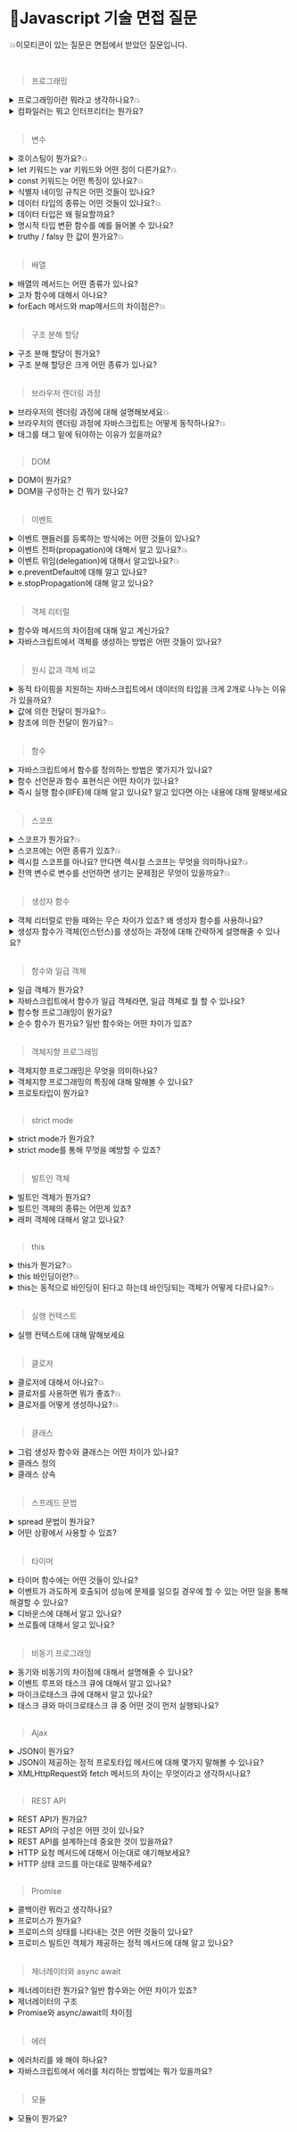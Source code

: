 # 🙋‍Javascript 기술 면접 질문

💥이모티콘이 있는 질문은 면접에서 받았던 질문입니다.

<br>

> 프로그래밍

<details>
<summary>프로그래밍이란 뭐라고 생각하나요?💥</summary>
<div markdown="1">
프로그래밍이란 구현하고자 하는 요구사항을 컴퓨터가 이해할 수 있도록 정확하고 상세하게 요구를 설명하는 작업입니다.
</div>
</details>

<details>
<summary>컴파일러는 뭐고 인터프리터는 뭔가요?</summary>
<div markdown="1">
컴파일러와 인터프리터는 작성한 코드를 기계어로 번역해주는 번역기 입니다. 컴파일러는 프로그램 전체를 스캔하여 번역해주는 방식이며, 실행파일이 생성됩니다. Java, C 등이 이 방식을 사용합니다. 컴파일 하기 전 스캔단계에서 오류를 캐치할 수 있는 특징이 있습니다.
인터프리터는 프로그램 실행 시 한줄 씩 번역하는 방식으로 JS, Python 등이 있습니다. 프로그램을 실행해야만 오류를 잡아낼 수 있는 특징이 있습니다.
</div>
</details>

<br>

> 변수

<details>
<summary>호이스팅이 뭔가요?💥</summary>
<div markdown="1">
자바스크립트 엔진은 소스코드를 순차적으로 실행하기에 앞서 선언문(변수 선언문, 함수 선언문 등)을 먼저 실행합니다. 변수 선언이 소스코드의 어디에 위치하는지와 상관없이 어디서든지 변수를 참조할 수 있습니다. 이처럼 변수 선언문이 코드의 선두에 끌어 올려진 것처럼 동작하는 자바스크립트 고유의 특징을 변수 호이스팅이라고 합니다.    
</div>
</details>

<details>
<summary>let 키워드는 var 키워드와 어떤 점이 다른가요?💥</summary>
<div markdown="1">
1. let은 블록스코프를 가지고 있고 var키워드는 함수스코프를 가지고 있습니다. <br/>
2. let은 재할당만 가능하지만 var는 재선언, 재할당이 모두 가능합니다.<br/>
3. var는 선언과 동시에 undefined로 초기화가 되지만 let은 선언과 초기화가 분리되어 초기화가 되기전에 변수를 호출하면 ReferenceError가 발생합니다.<br>
4. let은 변수 호이스팅이 일어나지 않는 것 처럼 동작합니다.<br/>
5. let은 전역 객체로 접근할 수 없습니다.<br/>
<b>[추가 TDZ]</b> <br/>
"let" 및 "const" 키워드로 선언된 변수는 TDZ(Temporary Dead Zone)에 영향을 받습니다. TDZ는 변수가 선언되었지만 초기화되기 전까지 액세스할 수 없는 구간을 의미합니다. 따라서 선언 이전에 "let" 또는 "const" 변수를 사용하면 ReferenceError가 발생합니다. 이와는 달리 "var" 키워드로 선언된 변수나 함수 선언은 TDZ에 영향을 받지 않으므로, 선언 이전에도 참조할 수 있습니다.
</div>
</details>

<details>
<summary>const 키워드는 어떤 특징이 있나요?💥</summary>
<div markdown="1">
1. 선언과 초기화<br>
const 키워드로 선언한 변수는 선언과 동시에 초기화가 이루어져야 합니다.<br><br>
2. 재할당 금지<br>
var 또는 let 키워드로 선언한 변수는 재할당이 자유로우나 const 키워드로 선언한 변수는 재할당이 안됩니다.<br><br>
3. 상수(변하지 않는 변수)<br>
const로 선언한 변수에 원시 값을 할당한 경우 변수 값을 변경할 수 없습니다.<br>
원시 값은 변경 불가능한 값이기 때문입니다. 이러한 특징을 사용하여 상수로 표현합니다.<br>
</div>
</details>

<details>
<summary>식별자 네이밍 규칙은 어떤 것들이 있나요?</summary>
<div markdown="1">
별자는 특수문자를 제외한 문자, 숫자, 언더스코어(_), 달러 기호($)를 포함할 수 있습니다. <br/>
단 식별자는 특수문자를 제외한 문자, 언더스코어(_), 달러 기호로 시작해야 하며, 숫자로 시작하는 것은 허용하지 않습니다.
</div>
</details>

<details>
<summary>데이터 타입의 종류는 어떤 것들이 있나요?💥</summary>
<div markdown="1">
원시 타입과 객체 타입이 있습니다. 원시 타입으로는 string(문자), Boolean(참과 거짓), number(숫자), null(의도적으로 값이 없음), undefined(값이 할당되지 않음), symbol(유일무이한 값), BigInt(아주 큰 정수)가 있습니다. 원시 타입을 제외한 모든 것은 다 객체 타입입니다. 배열, 함수, 객체가 있습니다. 이러한 데이터 타입은 자바스크립트에서 사용되며, 각각 다른 특징과 용도로 쓰이고 있습니다. 원시 타입은 값에 의한 전달로 동작하고, 객체 타입은 참조에 의한 전달로 동작합니다.
</div>
</details>

<details>
<summary>데이터 타입은 왜 필요할까요?</summary>
<div markdown="1">
1. 값을 저장할때 확보해야하는 메모리 공간의 크기를 결정하기 위해 필요합니다.<br>
2. 값을 참조할 때 읽어들여야 하는 메모리 공간의 크기를 결정하기 위해 필요합니다.<br>
3. 메모리에서 읽어들인 2진수를 어떻게 해석해야 할지 결정하기 위해 필요합니다.<br>
  <br>
  <details>
  <summary>보충 설명</summary>
<div markdown="1">
1.값을 저장할때 확보해야 하는 메모리 공간의 크기를 결정하기 위해 필요합니다. <br>
a라는 이름으로 공간을 만들었습니다. a공간에 2진수 형태로 데이터를 저장합니다.
이 과정에서 우리가 직접 얼마의 메모리 공간을 확보해야하는지 명시해주지 않아도 됩니다.
자바스크립트 엔진은 데이터 타입에 따라 알맞은 크기의 메모리 공간을 확보해주기 때문입니다.<br>
<br>
2.값을 참조할때 읽어들여야 하는 메모리 공간의 크기를 결정하기 위해 필요합니다.<br>
a변수를 통해 50이라는 값이 저장되어 있는 메모리 공간을 찾아갈 수 있습니다. 이때 값을
참조하기 위해서는 한번에 읽어들여할 메모리 크기를 알아야 합니다. a변수의 경우, 저장되어 있는 값이
숫자타입이므로 8바이트 단위로 읽지 않으면 원하는 값을 얻어낼 수 없습니다.
그렇다면 컴퓨터는 어떻게 한 번에 읽어들일 메모리의 크기를 알아낼 수 있을까요?
자바스크립트 엔진은 a 변수에 숫자타입의 값이 할당되어있기 때문에 a변수를 숫자타입으로 인식합니다.
숫자 타입은 8바이트 단위로 저장되므로 a변수를 참조하면 8바이트 단위로 메모리를 읽어들여 값을 얻어낼수 있습니다.
이처럼 어떤 데이터를 참조하는 과정에서 얼마의 메모리 공간을 읽어 들일지 알기 위해 데이터타입이 필요합니다.
<br>
  <br>
3.메모리에서 읽어들인 2진수를 어떻게 해석해야 할지 결정하기 위해 필요합니다.<br>
a변수 값을 사용할려고 가져왔더니 2진수 형태로 저장되어 있습니다.
이는 숫자일수도 있고 문자일수도 있습니다. 이때 2진수를 어떻게 해석할지 결정하는 방법으로
데이터 타입이 쓰입니다.</div>
  </details>
  
</div>
</details>

<details>
<summary>명시적 타입 변환 함수를 예를 들어볼 수 있나요?</summary>
<div markdown="1">
String, toString을 사용하여 문자열이 아닌 값을 문자열로 바꾸는 방법,  Number, parseInt를 사용해 숫자 타입으로 바꾸는 방법,  Boolen 메서드를 사용해서 불리언 타입으로 바꾸는 방법이 있습니다.
</div>
</details>

<details>
<summary>truthy / falsy 한 값이 뭔가요?💥</summary>
<div markdown="1">
turthy 값은 참으로 평가되는 값으로 true, 빈배열, 빈객체, 1 등이 있으며, falsy 값은 거짓으로 평가되는 값으로 false, undefined, null, 0, -0이 있습니다.
</div>
</details>

<br>

> 배열

<details>
<summary>배열의 메서드는 어떤 종류가 있나요?</summary>
<div markdown="1">
원본 배열을 직접 변경하는 push, pop, unshift, shift, splice, join, reverse, fill 등의 메소드와 새로운 배열을 생성하는 concat, slice, map, filter 등의 메소드가 있습니다.
</div>
</details>

<details>
<summary>고차 함수에 대해서 아나요?</summary>
<div markdown="1">
고차함수란 함수를 인수로 전달받거나(콜백함수) 함수를 반환하는 함수를 말합니다. sort, forEach, map, filter, reduce, some, every, find 등이 해당합니다.
</div>
</details>

<details>
<summary>forEach 메서드와 map메서드의 차이점은?💥</summary>
<div markdown="1">
forEach 는 별도의 반환값이 없이 배열 원소를 처음부터 끝까지 순회하는 메서드이며, map은 새 배열을 반환한다는 점에 차이가 있습니다.
</div>
</details>

<br>

> 구조 분해 할당

<details>
<summary>구조 분해 할당이 뭔가요?</summary>
<div markdown="1">
이터러블 객체를 해체하여 개별 변수에 담을 수 있게하는 자바스크립트 표현식입니다. 배열 혹은 객체의 값을 편하게 꺼내 쓸 수 있으며, 대표적으로 props로 받은 값을 구조분해 할당하여 사용합니다.
</div>
</details>

<details>
<summary>구조 분해 할당은 크게 어떤 종류가 있나요?</summary>
<div markdown="1">
배열 구조분해 할당, 객체 구조분해 할당이 있습니다.<br/>

배열 구조분해 할당은 배열의 인덱스에 접근하지 않고도 변수에 값들을 분해하여 할당 할 수 있습니다. 배열안에 있는 변수의 인덱스와 일치하게 배열의 값들이 할당됩니다. <br/>

객체구조분해할당은 객체의 key와 이름이 동일한 변수에 key의 값을 할당합니다. props나 extends한 값들을 받아 사용할 때 객체구조분해하여 개별 변수로 사용합니다.<br/>

</div>
</details>

<br>

> 브라우저 렌더링 과정

<details>
<summary>브라우저의 렌더링 과정에 대해 설명해보세요💥</summary>
<div markdown="1">
0. 서버에 필요한 리소스를 요청합니다. 서버는 브라우저에게 필요한 HTML을 보내줍니다.<br>
1. HTML 파일을 받은 브라우저는 파싱하며 DOM트리를 생성합니다.<br>
2. HTML을 읽는 중 CSS 요청이 발생하면 CSS 파일을 받아와 CSSOM 트리를 생성합니다.<br>
3. JavaScript 코드를 만나면 HTML 파싱을 중단하고 제어권한을 JavaScript 엔진에게 넘깁니다. JavaScript 코드를 파싱하고 실행합니다.<br>
4. DOM 트리와 CSSOM 트리를 결합하여 렌더 트리(Render Tree)를 생성합니다. 렌더 트리는 화면에 실제로 표시될 요소들로 구성됩니다.<br>
5. 렌더 트리의 각 노드에 대해 위치와 크기를 계산하는 레이아웃(Layout) 단계가 발생합니다.<br>
6. 레이아웃 단계에서 계산된 위치와 크기를 실제 픽셀로 변환하여 화면에 출력합니다. 이를 페인트(Paint)라고 합니다.<br>
7. Composition 단계에서는 레이아웃과 페인트를 수행하지 않고 레이어의 합성만 실행합니다. 이 단계에서는 transform, opacity와 같은 요소들이 처리됩니다.이러한 과정을 통해 HTML, CSS, JavaScript를 조합하여 브라우저에서 웹 페이지를 렌더링하고 화면에 표시됩니다.<br>
<br>
***리플로우와 리페인트가 무엇인가요? <br>
HTML의 레이아웃이 변경될 경우 레이아웃 단계에서 렌더트리가 재생성되어 리플로우가 실행됩니다.
레이아웃과 관련없는 스타일이 변경될 경우에는 체인트 단계가 다시 실행되어 리페인트가 실행됩니다.
</div>
</details>

<details>
<summary>브라우저의 렌더링 과정에 자바스크립트는 어떻게 동작하나요?💥</summary>
<div markdown="1">
1. HTML 파싱과정 중 자바스크립트 코드를 만나면 파싱을 중단하고 자바스크립트 엔진에 제어권한을 넘깁니다. <br/>
2. 자바스크립트 엔진은 자바스크립트 코드를 파싱하고 실행합니다. 이때, 자바스크립트 코드에는 동기적으로 실행되는 코드와
비동기적으로 실행되는 코드가 있을 수 있습니다.<br/>
3.동기적으로 실행되는 코드는 자바스크립트엔진이 차례대로 실행하며 결과가 바로 반영됩니다.<br/>
4.비동기적으로 실행되는 코드는 자바스크립트 엔진에 의해 백그라운드에서 실행됩니다. 이는 보통 네트워크 요청, 파일 로딩,
타이머 등이 해당됩니다.<br/> 
5. 비동기적으로 실행되는 코드가 완료되면, 이벤트 큐에 해당 작업에 대한 콜백이 등록됩니다.<br/>
6. 이벤트 큐에서 대기하고 있는 콜백은 렌더링 엔진이 다른 작업이 없을 때 실행됩니다.<br/>
7. 콜백이 실행되면 자바스크립트 엔진은 필요한 경우 돔을 변경하거나 스타일을 수정하는 등의 작업을 수행합니다.<br/> 
8. 이러한 변경 사항은 다음 렌더링 주기에서 반영되어 화면에 업데이트 됩니다. <br/>
</div>
</details>

<details>
<summary>
<script></script> 태그를 <body></body> 태그 밑에 둬야하는 이유가 있을까요? </summary>
<div markdown="1">
HTML 파서는 script 태그를 만나면 파싱을 멈추고 스크립트 파일을 읽기 때문에 HTML 코드 중간에 script 태그가 있으면 무거운 JavaScript 코드를 불러오고 실행하느라 DOM 생성이 지연됩니다.
DOM 생성이 지연되면 브라우저 렌더링에 방해가 되므로 미완성 화면이 오래 유지될 수 있습니다.
따라서 script 태그는 HTML 코드를 모두 작성 후 body 태그 닫기 직전에 작성하는 것이 좋습니다.
</div>
</details>

<br>

> DOM

<details>
<summary>DOM이 뭔가요?</summary>
<div markdown="1">
DOM은 HTML문서의 계층적 구조와 정보를 표현하며 이를 제어할 수 있는 API, 즉 프로퍼티와 메서드를 제공하는 트리 자료구조입니다.
</div>
</details>

<details>
<summary>DOM을 구성하는 건 뭐가 있나요? </summary>
<div markdown="1">
HTML 요소는 렌더링 엔진에 의해 파싱되어, DOM을 구성하는 요소 노드 객체로 변환됩니다. 이때 HTML 요소 어트리뷰트는 어트리뷰트 노드로, HTML 요소의 텍스트 콘텐츠는 텍스트 노드로 변환됩니다.
(문서 노드, 요소 노드, 어트리뷰트 노드, 텍스트 노드 등)
</div>
</details>

<br>

> 이벤트

<details>
<summary>이벤트 핸들러를 등록하는 방식에는 어떤 것들이 있나요?</summary>
<div markdown="1">
이벤트 헨들러를 등록하는 방식은 3가지가 있습니다.  html 태그의 속성(어트리뷰트)에 바로 표시하는 이벤트 핸들러 어트리뷰트 방식, JavaScript로 해당 DOM 객체의 이벤트(onclick) 프로퍼티에 등록하는 이벤트 핸들러 프로퍼티 방식, <br/>
element.addEventListener('event', handler) 로 이벤트를 등록하는 addEventListener 메서드 방식이 있습니다.
</div>
</details>

<details>
<summary>이벤트 전파(propagation)에 대해서 알고 있나요?💥</summary>
<div markdown="1">
DOM 트리 상에 존재하는 모든 DOM 요소 노드에서 발생한 이벤트는 DOM 트리를 통해 전파됩니다.
이벤트가 전파되는 방향에 따라 3단계로 구분합니다.
캡처링 단계는 상위 요소에서 하위 요소 방향으로 전파되는 것,
타깃 단계는 이벤트가 이벤트 타깃에 도달하는 것,
버블링 단계는 하위 요소에 상위 요소 방향으로 전파되는 것입니다.
</div>
</details>

<details>
<summary>이벤트 위임(delegation)에 대해서 알고있나요?💥</summary>
<div markdown="1">
여러 개의 이벤트 리스너를 등록하지 않고 상위 요소에 하나의 이벤트 리스너만 등록하는 것을 이벤트 위임이라고 합니다. 여러개의 자식 엘리먼트 이벤트 관리하기,  동적 엘리먼트에 대한 이벤트 관리하기일 때 사용할 수 있습니다.
 <br> <br>
  <details>
  <summary>보충 설명</summary>

```jsx
이벤트위임을 사용하기 전
<ul>
  <li>1</li>
  <li>2</li>
  <li>3</li>
  <li>4</li>
  <li>5</li>
  <li>6</li>
</ul>

<script>
      const li = document.querySelectorAll("li");
      li.forEach((li) => {
        li.addEventListener("click", () => {
          li.classList.add("selected");
        });
      });
</script>
```

요소에 개별적으로 이벤트 리스너를 등록하고 있습니다. 이는 동일한 동작을 수행하는 요소에게 이벤트 리스너를 여러 번 중복해서 등록하는 것입니다. 여러개의 이벤트 리스너를 등록하는 경우, 각 요소에 대해 별도의 리스너를 등록하므로 메모리 사용량이 증가하고 많은 요소에 대한 이벤트 처리가 필요할 때 성능 저하가 일어날 수 있습니다. 또한 요소가 동적으로 추가 또는 제거되는 경우, 각각의 이벤트 리스너를 새로 등록하거나 제거해야하는 번거로움이 발생 할 수 있습니다.

```jsx
이벤트 위임을 사용한 예
      const ul = document.querySelector("ul");
      ul.addEventListener("click", (event) => {
        if (event.target.tagName == "LI") {
          event.target.classList.add("selected");
        }
      });
```

이벤트 위임을 사용한 예시는 상위 요소에 하나의 이벤트 리스너를 등록하여 모든 자식 요소의 이벤트를 처리합니다. 이벤트 위임을 사용하면 동적으로 생성되는 요소에 대해서도 이벤트 처리를 보장할 수 있으며, 이벤트 리스너의 중복 등록 문제를 피할 수 있습니다.

<div markdown="1">
</div>
  </details>
  
</div>
</details>

<details>
<summary>e.preventDefault에 대해 알고 있나요?</summary>
<div markdown="1">
e.preventDefault()는 메서드는 브라우저의 기본 동작을 중단시키는 역할을 합니다. 폼 제출 시 페이지를 새로고침하는 기본 동작을 중단시킵니다. 이를 통해 JavaScript 코드에서 추가적인 처리를 수행하거나 AJAX를 통해 비동기적으로 데이터를 전송할 수 있습니다.
</div>
</details>

<details>
<summary>e.stopPropagation에 대해 알고 있나요?</summary>
<div markdown="1">
메서드는 현재 이벤트가 캡처링/버블링 단계에서 더 이상 전파되지 않도록 방지합니다. 전파를 방지해도 이벤트의 기본 동작은 실행되므로, stopPropagation()이 링크나 버튼의 클릭을 막는 것은 아닙니다. 이런 기본 동작을 방지하려면 preventDefault() 메서드를 사용해야합니다.
</div>
</details>

<br>

> 객체 리터럴

<details>
<summary>함수와 메서드의 차이점에 대해 알고 계신가요?</summary>
<div markdown="1">
함수와 메서드의 차이점은 호출 방식에 따라 다릅니다. 함수를 호출하는 객체가 있는 경우 메서드라고 말하며, 함수를 호출하는 객체가 없는 경우 함수라고 말합니다.
</div>
</details>

<details>
<summary>자바스크립트에서 객체를 생성하는 방법은 어떤 것들이 있나요? </summary>
<div markdown="1">
프로토타입 기밥 객체 지향언어라서 다양한 객체 생성 방법을 지원합니다.<br>
- 객체 리터럴 `const obj = {}`<br>
- 생성자 함수<br>
- 클래스(ES6)<br>
- Object.create() 메서드<br>

  <br>
  <details>
  <summary>보충 설명</summary>
<div markdown="1">
  - 객체 리터럴 예시<br>
  
  ```jsx
const person = {
name: "John",
age: 30,
occupation: "Developer"
};
  ```
<br>
  - 생성자 함수 예시<br>
  
  ```jsx
//1번
function Person(name, age, occupation) {
  this.name = name;
  this.age = age;
  this.occupation = occupation;
}

const person = new Person("John", 30, "Developer");

//2번
var day = new Date(); // new 연산자를 사용하여 Date 타입의 객체를 생성함.
document.write("올해는 " + day.getFullYear() + "년입니다.");

````
<br>
- 클래스 예시<br>

 ``` jsx
class Person {
  constructor(name, age, occupation) {
    this.name = name;
    this.age = age;
    this.occupation = occupation;
  }
}

const person = new Person("John", 30, "Developer");
````

<br>
- Object.create() 메서드 예시<br>
  
  ```jsx
const personPrototype = {
  sayHello: function() {
    console.log("Hello!");
  }
};

const person = Object.create(personPrototype);
person.name = "John";
person.age = 30;
person.occupation = "Developer";

````



</div>
</details>


</div>
</details>

<br>

> 원시 값과 객체 비교

<details>
<summary>동적 타이핑을 지원하는 자바스크립트에서 데이터의 타입을 크게 2개로 나누는 이유가 있을까요?</summary>
<div markdown="1">
값은 메모리에 저장하고 참조할 수 있어야합니다. 메모리에 값을 저장하려면 확보해야 할 메모리 공간의 크기를 먼저 결정해야 합니다.
첫째, 값을 저장할 때 확보할 메모리 공간의 크기를 결정하기 위해. 둘째, 값을 참조할 때 한번에 읽어 들여야 할 메모리 공간의 크기를 결정하기 위해. 셋째, 메모리에서 읽어 들인 2진수를 어떻게 해석할지 결정하기 위해.
</div>
</details>

<details>
<summary>값에 의한 전달이 뭔가요?💥</summary>
<div markdown="1">
값에 의한 전달은 원시 타입 메모리의 복사 방법입니다. 메모리에 저장된 값 100을 복사해서 다른 메모리 주소에 100(실제로는 2진수형태)을 저장하는 것을 말합니다.
</div>
</details>

<details>
<summary>참조에 의한 전달이 뭔가요?💥</summary>
<div markdown="1">
참조에 의한 전달은 객체 타입에서 복사하는 방법입니다. 메모리에 저장된 값이 아닌 100이 저장되어있는 메모리 주소를 복사해 다른 메모리에 저장되는 방식입니다.
</div>
</details>

<br>

> 함수

<details>
<summary>자바스크립트에서 함수를 정의하는 방법은 몇가지가 있나요?</summary>
<div markdown="1">
JavaScript에서 함수 정의하는 방식에는 함수 선언문, 함수 표현식, function 생성자 함수, 화살표함수(ES6) 등이 있습니다.
</div>
</details>

<details>
<summary>함수 선언문과 함수 표현식은 어떤 차이가 있나요? </summary>
<div markdown="1">
함수 선언문은 정의한 함수를 선언문 이전에 호출하면 함수 호이스팅에 의해 호출이 가능합니다. (undefined 출력)
var 키워드처럼 함수 스코프를 가져서 함수 안에서 선언된 함수는 밖에서 호출이 불가하고 if문과 같은 다른 코드 블록 안에서 선언된 함수는 전역처럼 접근 가능합니다.

함수 표현식은 함수 선언을 값처럼 사용하는 방식입니다. 함수 선언문과 달리 함수 표현식은 선언 이전에 접근이 불가하고 할당된 변수에 따라 스코프가 결정됩니다.
</div>
</details>

<details>
<summary>즉시 실행 함수(IIFE)에 대해 알고 있나요? 알고 있다면 아는 내용에 대해 말해보세요</summary>
<div markdown="1">
즉시실행함수 (IIFE, Immediately Invoked Function Expression)는 정의되자마자 즉시 실행되는 함수를 말합니다. 소괄호(())로 함수를 감싸서 실행하는 문법입니다.<br/>
즉시 실행함수를 사용하면 1. 필요없는 전역 변수의 생성을 줄일 수 있고, 2. private한 변수를 만들 수 있습니다. 그래서 단 한번의 사용이 필요한 함수, 변수를 초기화 하는 함수의 경우에 사용하면 좋고, 자바스크립트의 모듈을 만들 때 사용하면 좋다고 알고있습니다.<br/>
- 또한, 트러블 슈팅을 할 때 유용하게 사용할 수 있습니다. 콘솔로그를 즉시실행함수로 만들고 프로그램을 실행시킨 후 로그의 유무에 따라 실행 후 에러가 발생하는지, 에러가 실행 이후에 발생하는지 확인할 수 있습니다.
</div>
</details>

<br>

> 스코프

<details>
<summary>스코프가 뭔가요?💥</summary>
<div markdown="1">
스코프에는 전역스코프와, 지역스코프가 있습니다. 전역 스코프(Global Scope)는 말 그대로 전역에 선언되어있어 어느 곳에서든지 해당 변수에 접근할 수 있다는 의미이며 지역 스코프(Local Scope)는 해당 지역에서만 접근할 수 있어 지역을 벗어난 곳에선 접근할 수 없다는 의미입니다. 지역스코프의 예로 함수스코프가 있습니다.
</div>
</details>

<details>
<summary>스코프에는 어떤 종류가 있죠?💥</summary>
<div markdown="1">
스코프에는 전역스코프와, 지역스코프가 있습니다. 전역 스코프(Global Scope)는 말 그대로 전역에 선언되어있어 어느 곳에서든지 해당 변수에 접근할 수 있다는 의미이며 지역 스코프(Local Scope)는 해당 지역에서만 접근할 수 있어 지역을 벗어난 곳에선 접근할 수 없다는 의미입니다. 지역스코프의 예로 함수스코프가 있습니다.
</div>
</details>

<details>
<summary>렉시컬 스코프를 아나요? 안다면 렉시컬 스코프는 무엇을 의미하나요?💥</summary>
<div markdown="1">
렉시컬 스코프란 함수를 어디서 정의했는지에 따라 함수의 상위 스코프를 결정하는 것을 말합니다. 즉, 함수의 상위 스코프는 항상 자신이 정의된 스코프가 되는 것입니다. JavaScript가 렉시컬 스코프를 따릅니다.
</div>
</details>

<details>
<summary>전역 변수로 변수를 선언하면 생기는 문제점은 무엇이 있을까요?💥</summary>
<div markdown="1">
크게 2가지 문제점을 말할 수 있습니다. 1.이름 충돌: 전역 변수는 어디서든 접근 가능하므로 다른 부분에서 동일한 이름을 사용할 경우 충돌이 발생할 수 있습니다. 다른 부분에서 전역 변수의 값을 변경하면 의도치 않은 결과가 발생할 수 있습니다.<br/>
2. 메모리 낭비 : 전역변수는 프로그램의 실행 동안 메모리를 계속 차지하므로, 불필요한 전역 변수의 사용은 메모리 낭비로 이어 질 수 있습니다.
</div>
</details>

<br>

> 생성자 함수

<details>
<summary>객체 리터럴로 만들 때와는 무슨 차이가 있죠? 왜 생성자 함수를 사용하나요?</summary>
<div markdown="1">
생성자 함수 통해 객체를 생성하면 마치 객체를 생성하기 위한 템플릿처럼 생성자 함수를 사용하여 프로퍼티 구조가 동일한 객체 여러개를 간편하게 생성할 수 있습니다.
</div>
</details>

<details>
<summary>생성자 함수가 객체(인스턴스)를 생성하는 과정에 대해 간략하게 설명해줄 수 있나요?</summary>
<div markdown="1">

```jsx
//1.생성자 함수 선언
function User(name) {
// this = { }  3. 빈 객체가 암시적으로 만들어짐

//4. 새로운 프로퍼티를 this에 추가함
[this.name](http://this.name/) = name;
this.isAdmin = false;

// return this; 5. this가 암시적으로 반환됨
}

let user = new User("쿠마") //2.인스턴스 생성
````

</div>
</details>

<br>

> 함수와 일급 객체

<details>
<summary>일급 객체가 뭔가요?</summary>
<div markdown="1">
일급 객체의 특징으로는
첫째, 무명의 리터럴로 생성할 수 있습니다.
둘째, 변수나 자료구조(배열,객체)에 저장할 수 있습니다.
셋째, 함수의 매개변수에 전달할 수 있습니다. (콜백함수)
넷째, 함수의 반환 값으로 사용할 수 있습니다. (고차함수)
</div>
</details>

<details>
<summary>자바스크립트에서 함수가 일급 객체라면, 일급 객체로 뭘 할 수 있나요?</summary>
<div markdown="1">
1. 변수에 할당할 수 있습니다: 함수는 변수에 할당되어 저장될 수 있습니다. 변수를 통해 함수를 참조하고 호출할 수 있습니다.<br><br>
2. 매개변수로 전달할 수 있습니다: 함수는 다른 함수의 매개변수로 전달될 수 있습니다. 이를 통해 함수를 콜백으로 사용하거나, 동적으로 함수를 생성하고 조작할 수 있습니다.<br><br>
3. 반환값으로 사용할 수 있습니다: 함수는 다른 함수의 반환값으로 사용될 수 있습니다. 이를 통해 함수가 다른 함수에 필요한 동작을 정의하고 반환하거나, 함수를 조합하여 더 복잡한 동작을 구성할 수 있습니다.<br><br>
이러한 특징을 통해 함수를 값처럼 다룰 수 있고, 함수를 조합하고 활용하여 유연하고 강력한 동작을 구현할 수 있습니다. 함수형 프로그래밍 패러다임에서는 이러한 특징을 기반으로 데이터와 동작을 분리하여 코드의 재사용성과 가독성을 높이는 등의 장점을 제공합니다.
</div>
</details>

<details>
<summary>함수형 프로그래밍이 뭔가요?</summary>
<div markdown="1">
부 상태를 변경하지 않고 외부 상태에 의존하지도 않는 함수를 순수 함수라 합니다. 순수 함수를 통해 부수효과를 최대한 억제하여 오류를 피하고 프로그램의 안전성을 높이려는 프로그래밍 패러다임이 함수형 프로그래밍입니다.
</div>
</details>

<details>
<summary>순수 함수가 뭔가요? 일반 함수와는 어떤 차이가 있죠?</summary>
<div markdown="1">
순수 함수는 어떤 외부 상태에 의존하지도 않고, 변경하지도 않는, 즉 부수 효과가 없는 함수를 말합니다. 일반 함수는 외부 상태를 변경하는, 즉 부수 효과가 있는 함수를 말합니다.
</div>
</details>

<br>

> 객체지향 프로그래밍

<details>
<summary>객체지향 프로그래밍은 무엇을 의미하나요?</summary>
<div markdown="1">
답변을 적어주세요
</div>
</details>

<details>
<summary>객체지향 프로그래밍의 특징에 대해 말해볼 수 있나요?</summary>
<div markdown="1">
객체지향 프로그래밍은 프로그램을 작은 독립적인 객체로 나누고, 이들을 상호작용시켜 큰 프로그램을 구축하는 개발 방법입니다. 레고 블록의 조립과 같이 필요한 기능을 수행하는 객체들을 조합하여 프로그램을 구성합니다. 객체들은 데이터와 그를 다루는 방법(메서드)을 포함하며, 이들은 상호작용하면서 프로그램이 실행됩니다. 객체지향 프로그래밍은 코드의 재사용성과 유지 보수의 편의성을 높여줍니다.
</div>
</details>

<details>
<summary>프로토타입이 뭔가요?</summary>
<div markdown="1">
프로토타입(Prototype)은 자바스크립트에서 객체지향 프로그래밍을 구현하는 방식 중 하나로, 객체의 상속과 메서드 공유를 가능하게 합니다.
객체는 프로토타입을 통해 필요한 메서드와 프로퍼티를 상속받게되며 _proto_라는 내부 속성을 같게됩니다. <br/>
클래스 형식에서의 상속을 구현하기 위해 있는 속성이라고 알고있습니다.
</div>
</details>

<br>

> strict mode

<details>
<summary>strict mode가 뭔가요? </summary>
<div markdown="1">
오타나 문법 지식의 미비로 인한 실수를 줄여 안정적인 코드를 생산하기 위해 ES5에 추가된 모드입니다.
</div>
</details>

<details>
<summary>strict mode를 통해 무엇을 예방할 수 있죠? </summary>
<div markdown="1">
strinc mode를 사용하면 다양한 사이드 이펙트를 방지할 수 있습니다. <br/>

암묵적인 전역 변수 생성 방지, 변수 삭제 방지(strict mode에서는 delete 연산자를 사용하여 변수를 삭제할 때 오류가 발생합니다. 이는 실수로 중요한 변수를 삭제하는 것을 방지하여 예기치 않은 동작을 예방), 중복된 매개변수 이름 방지, 읽기 전용 객체 변경 방지 등의 사이드 이펙트를 방지할 수 있습니다.

</div>
</details>

<br>

> 빌트인 객체

<details>
<summary>빌트인 객체가 뭔가요?</summary>
<div markdown="1">
개발자가 모든 기능을 구현하지 않고, 편하게 개발할 수 있도록 자바스크립트에서 기본적으로 제공하는 객체입니다.

Object, String, Number, Boolean, Symbol, Date, Math, RegExp, Array, Map/Set, WeakMap/WeakSet, Function, Promise, Reflect, Proxy, JSON, Error 등 40여개 표준 빌트인 객체가 있습니다.

</div>
</details>

<details>
<summary>빌트인 객체의 종류는 어떤게 있죠?</summary>
<div markdown="1">
빌트인 객체는 크게 생성자 함수 객체와 그 외 객체로 구분할 수 있습니다. <br/>

생성자 함수 객체는 표준 빌트인 객체 중 대부분이 생성자 함수로 정의되어 있습니다. 생성자 함수 객체는 객체를 생성하기 위한 함수로, new 연산자와 함께 사용하여 새로운 인스턴스를 생성할 수 있습니다. 생성자 함수 객체는 프로토타입 메서드와 정적 메서드를 제공합니다. 예를 들어, Array 생성자 함수는 배열 객체를 생성하는 데 사용되며, 배열과 관련된 다양한 프로토타입 메서드와 정적 메서드를 제공합니다.<br/>

그 외 객체에는 Math, Reflect, JSON 등 표준 빌트인 객체 중에서는 생성자 함수 객체가 아닌 다른 형태의 객체입니다. 이러한 객체들은 정적 메서드만을 제공하며, 인스턴스를 생성할 수는 없습니다. 예를 들어, Math 객체는 수학적인 연산을 수행하기 위한 다양한 정적 메서드를 제공합니다. Reflect 객체는 자바스크립트의 내장 동작을 실행하기 위한 메서드를 제공하며, JSON 객체는 JSON 데이터의 파싱과 직렬화를 위한 메서드를 제공합니다.<br/>

추가적으로 호스트 객체는 ECMAScript 사양에 정의되지 않았지만 자바스크립트 실행 환경에서 추가로 제공하는 객체이며, 사용자 정의 객체는 개발자가 직접 정의한 객체를 말합니다.<br/>

</div>
</details>

<details>
<summary>래퍼 객체에 대해서 알고 있나요?</summary>
<div markdown="1">
답변을 적어주세요
</div>
</details>

<br>

> this

<details>
<summary>this가 뭔가요?💥</summary>
<div markdown="1">
답변을 적어주세요
</div>
</details>

<details>
<summary>this 바인딩이란?💥</summary>
<div markdown="1">
답변을 적어주세요
</div>
</details>

<details>
<summary>this는 동적으로 바인딩이 된다고 하는데 바인딩되는 객체가 어떻게 다르나요?💥</summary>
<div markdown="1">
답변을 적어주세요
</div>
</details>

<br>

> 실행 컨텍스트

<details>
<summary>실행 컨텍스트에 대해 말해보세요</summary>
<div markdown="1">
답변을 적어주세요
</div>
</details>

<br>

> 클로저

<details>
<summary>클로저에 대해서 아나요?💥</summary>
<div markdown="1">
답변을 적어주세요
</div>
</details>

<details>
<summary>클로저를 사용하면 뭐가 좋죠?💥</summary>
<div markdown="1">
답변을 적어주세요
</div>
</details>

<details>
<summary>클로저를 어떻게 생성하나요?💥</summary>
<div markdown="1">
답변을 적어주세요
</div>
</details>

<br>

> 클래스

<details>
<summary>그럼 생성자 함수와 클래스는 어떤 차이가 있나요?</summary>
<div markdown="1">
답변을 적어주세요
</div>
</details>

<details>
<summary>클래스 정의</summary>
<div markdown="1">
답변을 적어주세요
</div>
</details>

<details>
<summary>클래스 상속</summary>
<div markdown="1">
답변을 적어주세요
</div>
</details>

<br>

> 스프레드 문법

<details>
<summary>spread 문법이 뭔가요?</summary>
<div markdown="1">
답변을 적어주세요
</div>
</details>

<details>
<summary>어떤 상황에서 사용할 수 있죠?</summary>
<div markdown="1">
답변을 적어주세요
</div>
</details>

<br>

> 타이머

<details>
<summary>타이머 함수에는 어떤 것들이 있나요?</summary>
<div markdown="1">
특정 함수의 실행을 원하는 시간만큼 뒤로 미루는 setTimeout, 특정 콜백을 일정한 시간 간격으로 반복 실행하도록 하는 setInterval이 있습니다. 각 타이머 취소하는 함수는 clearTimeout, clearInterval입니다.
</div>
</details>

<details>
<summary>이벤트가 과도하게 호출되어 성능에 문제를 일으킬 경우에 할 수 있는 어떤 일을 통해 해결할 수 있나요?</summary>
<div markdown="1">
짧은 시간 간격으로 연속해서 발생하는 scroll, resize, mousemove같은 이벤트에 바인딩한 이벤트 핸들러는 과도하게 호출되어 성능에 문제를 일으킬 수 있습니다.
디바운스와 쓰로틀과 같이 연이어 발생하는 이벤트를 그룹화해서 이벤트 핸들러의 호출을 방지하는 최적화 프로그래밍 기법을 사용하면 이벤트가 과도하게 호출되는 것을 막거나 조절할 수 있습니다.
</div>
</details>

<details>
<summary>디바운스에 대해서 알고 있나요?</summary>
<div markdown="1">
디바운스는 연이어 발생하는 이벤트를 그룹화해서, 맨 처음 혹은 마지막 함수만 호출되도록 하는 프로그래밍 기법입니다.
</div>
</details>

<details>
<summary>쓰로틀에 대해서 알고 있나요?</summary>
<div markdown="1">
쓰로틀은 연이어 발생하는 이벤트를 그룹화해서 일정한 delay를 포함시켜 일정 시간동안 호출된 함수는 무시하도록 하는 프로그래밍 기법입니다.
</div>
</details>

<br>

> 비동기 프로그래밍

<details>
<summary>동기와 비동기의 차이점에 대해서 설명해줄 수 있나요?</summary>
<div markdown="1">
동기는 현재 실행 중인 태스트가 종료될 때까지 다음에 실행될 태스크가 대기하는 방식이고 비동기는 현재 실행 중인 태스크가 종료되지 않은 상태라 해도 다음 태스크를 곧바로 실행하는 방식입니다. 비동기 방식에는 타이머 함수, HTTP 요청, 이벤트 핸들러 등이 있습니다.
</div>
</details>

<details>
<summary>이벤트 루프와 태스크 큐에 대해서 알고 있나요?</summary>
<div markdown="1">
이벤트루프는 순차적으로 태스크 큐에 대기 중인 함수를 콜 스택으로 이동, 즉 실행시키는 역할을 합니다. 태스크 큐는 비동기 함수의 콜백 함수 또는 이벤트 핸들러가 일시적으로 보관되는 영역입니다. 태스크 큐에 일시 보관된 함수들은 비동기 처리 방식으로 동작하는 것입니다.
</div>
</details>

<details>
<summary>마이크로태스크 큐에 대해서 알고 있나요?</summary>
<div markdown="1">
답변을 적어주세요
</div>
</details>

<details>
<summary>태스크 큐와 마이크로태스크 큐 중 어떤 것이 먼저 실행되나요?</summary>
<div markdown="1">
답변을 적어주세요
</div>
</details>

<br>

> Ajax

<details>
<summary>JSON이 뭔가요?</summary>
<div markdown="1">
답변을 적어주세요
</div>
</details>

<details>
<summary>JSON이 제공하는 정적 프로토타입 메서드에 대해 몇가지 말해볼 수 있나요?</summary>
<div markdown="1">
답변을 적어주세요
</div>
</details>

<details>
<summary>XMLHttpRequest와 fetch 메서드의 차이는 무엇이라고 생각하시나요?</summary>
<div markdown="1">
답변을 적어주세요
</div>
</details>

<br>

> REST API

<details>
<summary>REST API가 뭔가요?</summary>
<div markdown="1">
REST API는 클라이언트와 서버 간의 통신을 위한 일련의 규칙과 제약을 정의한 소프트웨어 아키텍쳐 스타일입니다.
웹 브라우저, 모바일 앱과 같은 클라이언트에서 서버에게 요청을 보내고, 서버는 요청을 처리하고 필요한 데이터를 응답으로 반환하는 방식으로 동작합니다. 이러한 통신은 주로 HTTP 프로토콜을 사용하여 이루어집니다.
</div>
</details>

<details>
<summary>REST API의 구성은 어떤 것이 있나요?</summary>
<div markdown="1">
REST API는 리소스(자원)와 리소스를 조작하기 위한 표준 HTTP 메소드(GET, POST, PUT, DELETE 등)으로 구성되어 있습니다. 각각의 리소스는 고유한 식별자(URI)를 가지며, 클라이언트는 이 식별자를 사용하여 리소스에 접근하고 조작할 수 있습니다.
</div>
</details>

<details>
<summary>REST API를 설계하는데 중요한 것이 있을까요?</summary>
<div markdown="1">
답변을 적어주세요
</div>
</details>

<details>
<summary>HTTP 요청 메서드에 대해서 아는대로 얘기해보세요?</summary>
<div markdown="1">
답변을 적어주세요
</div>
</details>

<details>
<summary>HTTP 상태 코드를 아는대로 말해주세요?</summary>
<div markdown="1">
답변을 적어주세요
</div>
</details>

<br>

> Promise

<details>
<summary>콜백이란 뭐라고 생각하나요?</summary>
<div markdown="1">
답변을 적어주세요
</div>
</details>

<details>
<summary>프로미스가 뭔가요?</summary>
<div markdown="1">
답변을 적어주세요
</div>
</details>

<details>
<summary>프로미스의 상태를 나타내는 것은 어떤 것들이 있나요?</summary>
<div markdown="1">
답변을 적어주세요
</div>
</details>

<details>
<summary>프로미스 빌트인 객체가 제공하는 정적 메서드에 대해 알고 있나요?</summary>
<div markdown="1">
프로미스 빌트인 객체가 제공하는 정적 메서드에는 여러 Promise 객체의 작업 성공 결과를 기다렸다가 모두 한 번에 취합하는 Promise.all 메서드, 여러 Promise 객체들을 경쟁시켜서 가장 빨리 상태가 결정된 Promise 객체를 선택하는 Promise.race 메서드, 배열 내 Promise 객체들이 settled 상태가 되기만 하면 Promise 객체를 리턴하는 Promise.allSettled 메서드 등이 있습니다. 
</div>
</details>

<br>

> 제너레이터와 async await

<details>
<summary>제너레이터란 뭔가요? 일반 함수와는 어떤 차이가 있죠?</summary>
<div markdown="1">
제너레이터는 코드블럭의 실행을 일시 중지(블러킹)했다가 필요한 시점에 재개할 수 있는 ES6에서 도입된 특수한 함수입니다.  
일반 함수와의 차이점은   
첫째, 함수 호출자에게 함수 실행의 제어권 양도가 가능한 것,  
둘째, 함수 호출자와 함수의 상태를 주고 받을 수 있는 것,  
호출 시 제너레이터 객체를 반환하는 것입니다.  
</div>
</details>

<details>
<summary>제너레이터의 구조</summary>
<div markdown="1">
제너레이터는 `yield` 키워드와 `next` 메서드를 통해 실행을 일시중지했다가 필요한 시점에 다시 재개할 수 있게 이루어져 있습니다. 
`next` 메서드를 통해 제너레이터를 실행할 경우, 코드 블록 내에 `yield` 키워드 뒤에 오는 표현식의 평가 결과를 제너레이터 함수 호출자에게 result 객체 형식으로 반환합니다.
</div>
</details>

<details>
<summary>Promise와 async/await의 차이점</summary>
<div markdown="1">
답변을 적어주세요
</div>
</details>

<br>

> 에러

<details>
<summary>에러처리를 왜 해야 하나요?</summary>
<div markdown="1">
답변을 적어주세요
</div>
</details>

<details>
<summary>자바스크립트에서 에러를 처리하는 방법에는 뭐가 있을까요?</summary>
<div markdown="1">
답변을 적어주세요
</div>
</details>

<br>

> 모듈

<details>
<summary>모듈이 뭔가요?</summary>
<div markdown="1">
답변을 적어주세요
</div>
</details>
